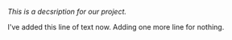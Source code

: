 *This is a decsription for our project.*

I've added this line of text now.
Adding one more line for nothing.